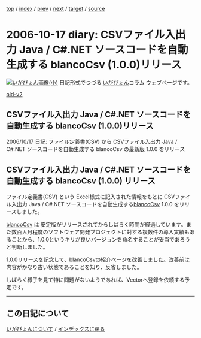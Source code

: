 [top](https://igapyon.github.io/diary/) 
 / [index](https://igapyon.github.io/diary/2006/index.html) 
 / [prev](https://igapyon.github.io/diary/2006/ig061005.html) 
 / [next](https://igapyon.github.io/diary/2006/ig061020.html) 
 / [target](https://igapyon.github.io/diary/2006/ig061017.html) 
 / [source](https://github.com/igapyon/diary/blob/gh-pages/2006/ig061017.html.src.md) 

2006-10-17 diary: CSVファイル入出力 Java / C#.NET ソースコードを自動生成する blancoCsv (1.0.0)リリース
=====================================================================================================
[![いがぴょん画像(小)](https://igapyon.github.io/diary/images/iga200306s.jpg "いがぴょん")](https://igapyon.github.io/diary/memo/memoigapyon.html) 日記形式でつづる [いがぴょん](https://igapyon.github.io/diary/memo/memoigapyon.html)コラム ウェブページです。

[old-v2](ig061017-orig.html)

## CSVファイル入出力 Java / C#.NET ソースコードを自動生成する blancoCsv (1.0.0)リリース

2006/10/17 日記: ファイル定義書(CSV) から CSVファイル入出力 Java / C#.NET ソースコードを自動生成する blancoCsv の最新版 1.0.0 をリリース


## CSVファイル入出力 Java / C#.NET ソースコードを自動生成する blancoCsv (1.0.0) リリース

ファイル定義書(CSV) という Excel様式に記入された情報をもとに CSVファイル入出力 Java / C#.NET ソースコードを自動生成する[blancoCsv](http://www.igapyon.jp/blanco/blancocsv.html) 1.0.0 をリリースしました。

[blancoCsv](http://www.igapyon.jp/blanco/blancocsv.html) は 安定版がリリースされてからしばらく時間が経過しています。また数百人月程度のソフトウェア開発プロジェクトに対する複数件の導入実績もあることから、1.0.0というキリが良いバージョンを命名することが妥当であろうと判断しました。

1.0.0リリースを記念して、blancoCsvの紹介ページを改善しました。改善前は 内容がかなり古い状態であることを知り、反省しました。

しばらく様子を見て特に問題がないようであれば、Vectorへ登録を依頼する予定です。

----------------------------------------------------------------------------------------------------

## この日記について
[いがぴょんについて](https://igapyon.github.io/diary/memo/memoigapyon.html) / [インデックスに戻る](https://igapyon.github.io/diary/idxall.html)

